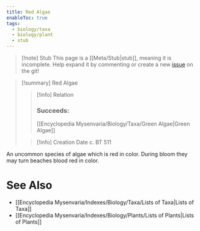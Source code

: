```yaml
---
title: Red Algae
enableToc: true
tags:
  - biology/taxa
  - biology/plant
  - stub
---
```


> [!note] Stub
> This page is a [[Meta/Stub|stub]], meaning it is incomplete. Help expand it by commenting or create a new [issue](https://github.com/RagtimeGal/quartz--encyclopedia-mysenvaria/issues/new/choose) on the git!


> [!summary] Red Algae
> > [!info] Relation
> > ### Succeeds:
> > [[Encyclopedia Mysenvaria/Biology/Taxa/Green Algae|Green Algae]]
>
> > [!info] Creation Date
> > c. BT 511

An uncommon species of algae which is red in color. During bloom they may turn beaches blood red in color.

# See Also
- [[Encyclopedia Mysenvaria/Indexes/Biology/Taxa/Lists of Taxa|Lists of Taxa]]
- [[Encyclopedia Mysenvaria/Indexes/Biology/Plants/Lists of Plants|Lists of Plants]]
